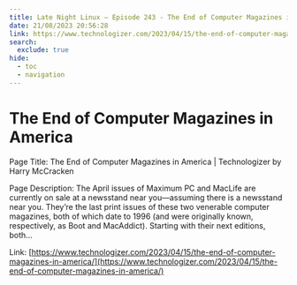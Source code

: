 ```yaml
---
title: Late Night Linux – Episode 243 - The End of Computer Magazines in America
date: 21/08/2023 20:56:28
link: https://www.technologizer.com/2023/04/15/the-end-of-computer-magazines-in-america/
search:
  exclude: true
hide:
  - toc
  - navigation
---
```


# The End of Computer Magazines in America

Page Title: The End of Computer Magazines in America | Technologizer by Harry McCracken

Page Description: The April issues of Maximum PC and MacLife are currently on sale at a newsstand near you—assuming there is a newsstand near you. They’re the last print issues of these two venerable computer magazines, both of which date to 1996 (and were originally known, respectively, as Boot and MacAddict). Starting with their next editions, both… 

Link: [https://www.technologizer.com/2023/04/15/the-end-of-computer-magazines-in-america/](https://www.technologizer.com/2023/04/15/the-end-of-computer-magazines-in-america/)